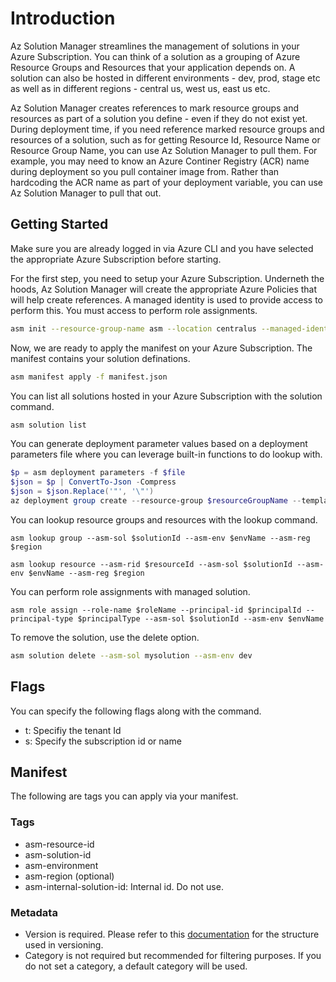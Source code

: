 # Introduction
Az Solution Manager streamlines the management of solutions in your Azure Subscription. You can think of a solution as a grouping of Azure Resource Groups and Resources that your application depends on. A solution can also be hosted in different environments - dev, prod, stage etc as well as in different regions - central us, west us, east us etc.

Az Solution Manager creates references to mark resource groups and resources as part of a solution you define - even if they do not exist yet. During deployment time, if you need reference marked resource groups and resources of a solution, such as for getting Resource Id, Resource Name or Resource Group Name, you can use Az Solution Manager to pull them. For example, you may need to know an Azure Continer Registry (ACR) name during deployment so you pull container image from. Rather than hardcoding the ACR name as part of your deployment variable, you can use Az Solution Manager to pull that out.

## Getting Started

Make sure you are already logged in via Azure CLI and you have selected the appropriate Azure Subscription before starting.

For the first step, you need to setup your Azure Subscription. Underneth the hoods, Az Solution Manager will create the appropriate Azure Policies that will help create references. A managed identity is used to provide access to perform this. You must access to perform role assignments.

```bash
asm init --resource-group-name asm --location centralus --managed-identity asm-identity
```

Now, we are ready to apply the manifest on your Azure Subscription. The manifest contains your solution definations.

```bash
asm manifest apply -f manifest.json
```

You can list all solutions hosted in your Azure Subscription with the solution command.

```bash
asm solution list
```

You can generate deployment parameter values based on a deployment parameters file where you can leverage built-in functions to do lookup with.

```powershell
$p = asm deployment parameters -f $file
$json = $p | ConvertTo-Json -Compress
$json = $json.Replace('"', '\"')
az deployment group create --resource-group $resourceGroupName --template-file deploy.bicep --parameters $json
```

You can lookup resource groups and resources with the lookup command.

```
asm lookup group --asm-sol $solutionId --asm-env $envName --asm-reg $region
```

```
asm lookup resource --asm-rid $resourceId --asm-sol $solutionId --asm-env $envName --asm-reg $region
```

You can perform role assignments with managed solution.

```
asm role assign --role-name $roleName --principal-id $principalId --principal-type $principalType --asm-sol $solutionId --asm-env $envName
```

To remove the solution, use the delete option.

```bash
asm solution delete --asm-sol mysolution --asm-env dev
```

## Flags

You can specify the following flags along with the command.

* t: Specifiy the tenant Id
* s: Specify the subscription id or name

## Manifest

The following are tags you can apply via your manifest.

### Tags

* asm-resource-id
* asm-solution-id
* asm-environment
* asm-region (optional)
* asm-internal-solution-id: Internal id. Do not use.

### Metadata

* Version is required. Please refer to this [documentation](https://learn.microsoft.com/en-us/azure/governance/policy/concepts/definition-structure#common-metadata-properties) for the structure used in versioning.
* Category is not required but recommended for filtering purposes. If you do not set a category, a default category will be used.
